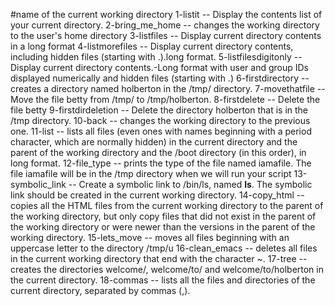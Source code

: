 #name of the current working directory
1-listit -- Display the contents list of your current directory.
2-bring_me_home -- changes the working directory to the user's home directory
3-listfiles -- Display current directory contents in a long format
4-listmorefiles -- Display current directory contents, including hidden files (starting with .).long format.
5-listfilesdigitonly -- Display current directory contents.-Long format with user and group IDs displayed numerically and hidden files (starting with .)
6-firstdirectory -- creates a directory named holberton in the /tmp/ directory.
7-movethatfile -- Move the file betty from /tmp/ to /tmp/holberton.
8-firstdelete -- Delete the file betty
9-firstdirdeletion -- Delete the directory holberton that is in the /tmp directory.
10-back -- changes the working directory to the previous one.
11-list -- lists all files (even ones with names beginning with a period character, which are normally hidden) in the current directory and the parent of the working directory and the /boot directory (in this order), in long format.
12-file_type -- prints the type of the file named iamafile. The file iamafile will be in the /tmp directory when we will run your script
13-symbolic_link -- Create a symbolic link to /bin/ls, named __ls__. The symbolic link should be created in the current working directory.
14-copy_html -- copies all the HTML files from the current working directory to the parent of the working directory, but only copy files that did not exist in the parent of the working directory or were newer than the versions in the parent of the working directory.
15-lets_move -- moves all files beginning with an uppercase letter to the directory /tmp/u
16-clean_emacs -- deletes all files in the current working directory that end with the character ~.
17-tree -- creates the directories welcome/, welcome/to/ and welcome/to/holberton in the current directory.
18-commas -- lists all the files and directories of the current directory, separated by commas (,).
